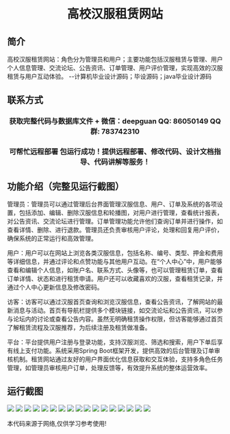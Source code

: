 <p><h1 align="center">高校汉服租赁网站</h1></p>

## 简介
高校汉服租赁网站：角色分为管理员和用户；主要功能包括汉服租赁与管理、用户个人信息管理、交流论坛、公告资讯、订单管理、用户评价管理，实现高效的汉服租赁与用户互动体验。    --计算机毕业设计源码；毕设源码；java毕业设计源码


## 联系方式
<p><h3 align="center">获取完整代码与数据库文件 + 微信：deepguan QQ: 86050149 QQ群: 783742310</h3></p>
<p><h3 align="center">可帮忙远程部署 包运行成功！提供远程部署、修改代码、设计文档指导、代码讲解等服务！</h3></p>

## 功能介绍（完整见运行截图）
管理员：管理员可以通过管理后台界面管理汉服信息、用户、订单及系统的各项设置，包括添加、编辑、删除汉服信息和轮播图，对用户进行管理，查看统计报表，对公告资讯、交流论坛进行管理。订单管理功能允许他们查询订单并进行操作，如查看详情、删除、进行退款。管理员还负责审核用户评论，处理和回复用户评价，确保系统的正常运行和高效管理。

用户：用户可以在网站上浏览各类汉服信息，包括名称、编号、类型、押金和费用等详细信息，并通过评论和点赞功能与其他用户互动。在“个人中心”中，用户能够查看和编辑个人信息，如账户名、联系方式、头像等，也可以管理租赁订单，查看订单详情、状态和进行租赁申请。用户还可以收藏喜欢的汉服，查看租赁记录，并通过个人中心更新信息及修改密码。

访客：访客可以通过汉服首页查询和浏览汉服信息，查看公告资讯，了解网站的最新消息与活动。首页有导航栏提供多个模块链接，如交流论坛和公告资讯，可以参与论坛内的讨论或查看公告内容。虽然无明确租赁操作权限，但访客能够通过首页了解租赁流程及汉服推荐，为后续注册及租赁做准备。

平台：平台提供用户注册与登录功能，支持汉服浏览、筛选和搜索，用户下单后享有线上支付功能。系统采用Spring Boot框架开发，提供高效的后台管理及订单审核机制。租赁网站通过友好的用户界面优化信息获取和交互体验，支持多角色任务管理，如管理员审核用户订单，处理反馈等，有效提升系统的整体运营效率。


## 运行截图
![](img/001.jpg)
![](img/002.jpg)
![](img/003.jpg)
![](img/004.jpg)
![](img/005.jpg)
![](img/006.jpg)
![](img/007.jpg)
![](img/008.jpg)
![](img/009.jpg)
![](img/010.jpg)
![](img/011.jpg)
![](img/012.jpg)
![](img/013.jpg)
![](img/014.jpg)
![](img/015.jpg)
![](img/016.jpg)
![](img/017.jpg)

<p>本代码来源于网络,仅供学习参考使用!</p>
